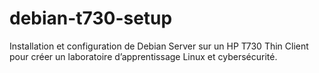 # debian-t730-setup
Installation et configuration de Debian Server sur un HP T730 Thin Client pour créer un laboratoire d’apprentissage Linux et cybersécurité.

